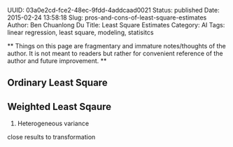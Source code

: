 UUID: 03a0e2cd-fce2-48ec-9fdd-4addcaad0021
Status: published
Date: 2015-02-24 13:58:18
Slug: pros-and-cons-of-least-square-estimates
Author: Ben Chuanlong Du
Title: Least Square Estimates
Category: AI
Tags: linear regression, least square, modeling, statisitcs

**
Things on this page are fragmentary and immature notes/thoughts of the author. 
It is not meant to readers but rather for convenient reference of the author and future improvement.
**
 

## Ordinary Least Square

## Weighted Least Sqaure

1. Heterogeneous variance

close results to transformation




